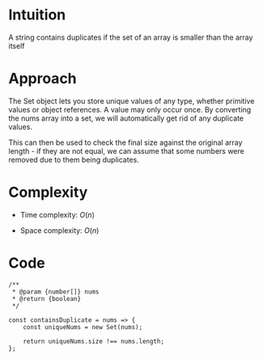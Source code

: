 # Intuition

A string contains duplicates if the set of an array is smaller than the array itself

# Approach

The Set object lets you store unique values of any type, whether primitive values or object references. A value may only occur once. By converting the nums array into a set, we will automatically get rid of any duplicate values.

This can then be used to check the final size against the original array length - if they are not equal, we can assume that some numbers were removed due to them being duplicates.

# Complexity

- Time complexity: $O(n)$

- Space complexity: $O(n)$

# Code

```
/**
 * @param {number[]} nums
 * @return {boolean}
 */

const containsDuplicate = nums => {
    const uniqueNums = new Set(nums);

    return uniqueNums.size !== nums.length;
};
```
